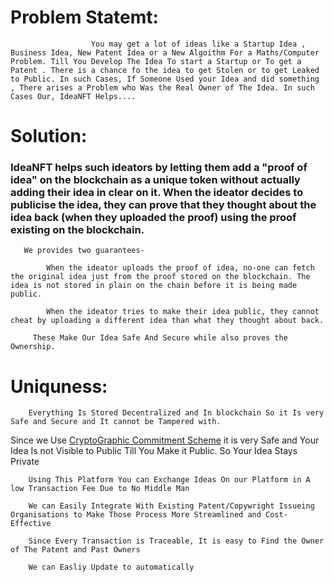# Problem Statemt:
                      You may get a lot of ideas like a Startup Idea , Business Idea, New Patent Idea or a New Algoithm For a Maths/Computer Problem. Till You Develop The Idea To start a Startup or To get a Patent . There is a chance fo the idea to get Stolen or to get Leaked to Public. In such Cases, If Someone Used your Idea and did something , There arises a Problem who Was the Real Owner of The Idea. In such Cases Our, IdeaNFT Helps....
# Solution:
### IdeaNFT helps such ideators by letting them add a "proof of idea" on the blockchain as a unique token without actually adding their idea in clear on it. When the ideator decides to publicise the idea, they can prove that they thought about the idea back (when they uploaded the proof) using the proof existing on the blockchain. 
       We provides two guarantees-

            When the ideator uploads the proof of idea, no-one can fetch the original idea just from the proof stored on the blockchain. The idea is not stored in plain on the chain before it is being made public.  

            When the ideator tries to make their idea public, they cannot cheat by uploading a different idea than what they thought about back.

         These Make Our Idea Safe And Secure while also proves the Ownership.

# Uniquness: #
        Everything Is Stored Decentralized and In blockchain So it Is very Safe and Secure and It cannot be Tampered with.

Since we Use [CryptoGraphic Commitment Scheme](https://en.wikipedia.org/wikiCommitment_scheme) it is very Safe and Your Idea Is not Visible to Public Till You Make it Public. So Your Idea Stays Private

        Using This Platform You can Exchange Ideas On our Platform in A low Transaction Fee Due to No Middle Man

        We can Easily Integrate With Existing Patent/Copywright Issueing Organisations to Make Those Process More Streamlined and Cost-Effective

        Since Every Transaction is Traceable, It is easy to Find the Owner of The Patent and Past Owners

        We can Easliy Update to automatically 
         